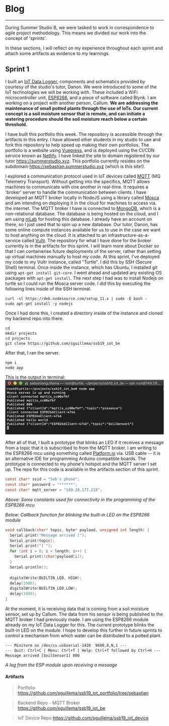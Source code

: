 # Blog
---
During Summer Studio B, we were tasked to work in correspondence to agile project methodology. This means we divided our work into the concept of 'sprints'.

In these sections, I will reflect on my experience throughout each sprint and attach some artifacts as evidence to my learnings.

## Sprint 1
I built an [IoT Data Logger](http://iot.nortcele.win/doc/index.html), components and schematics provided by courtesy of the studio's tutor, Danon. We were introduced to some of the IoT technologies we will be working with. These included a WiFi microcontroller unit, [ESP8266](https://arduino-esp8266.readthedocs.io/en/latest/index.html), and a piece of software called Blynk. I am working on a project with another person, Callum. **We are addressing the maintenance of small potted plants through the use of IoTs. Our current concept is a soil moisture sensor that is remote, and can initiate a watering procedure should the soil moisture reach below a certain threshold.**

I have built this portfolio this week. The repository is accessible through the artifacts in this entry. I have allowed other students in my studio to use and fork this repository to help speed up making their own portfolios. The portfolio is a website using [Vuepress](https://vuepress.vuejs.org), and is deployed using the CI/CDN service known as [Netlify](https://netlify.com). I have linked the site to domain registered by our tutor https://summerstudio.xyz. This portfolio currently resides on the subdomain <https://sebastian.summerstudio.xyz> (which is this site!).

I explored a communication protocol used in IoT devices called [MQTT](http://mqtt.org/) (MQ Telemetry Transport). Without getting into the specifics, MQTT allows machines to communicate with one another in real-time. It requires a 'broker' server to handle the communication between clients. I have developed an MQTT broker locally in NodeJS using a library called [Mosca](https://github.com/mcollina/mosca) and am intending on deploying it in the cloud for machines to access via. the internet. The MQTT broker I have is connected to [MongoDB](https://www.mongodb.com/), which is a non-relational database. The database is being hosted on the cloud, and I am using [mLab](https://mlab.com/) for hosting this database. I already have an account on there, so I just used that to spin up a new database. Our tutor, Danon, has some online compute instances available for us to use in the case we want to host anything on the cloud. It is attached to an infrastructure-as-a-service called [Vultr](https://www.vultr.com). The repository for what I have done for the broker currently is in the artifacts for this sprint. I will learn more about Docker so that I can containerise future deployments of the server, rather than setting up virtual machines manually to host my code. At this sprint, I've deployed my code to my Vultr instance, called "Turtle". I did this by SSH (Secure Shell) terminal. Once inside the instance, which has Ubuntu, I installed git using `apt-get install git-core`. I went ahead and updated any existing OS packages with `apt-get install`. The next step I had was to install Nodejs on turtle so I could run the Mosca server code. I did this by executing the following lines inside of the SSH terminal.
```
curl -sl https://deb.nodesource.com/setup_11.x | sudo -E bash -
sudo apt-get install -y nodejs
```
Once I had done this, I created a directory inside of the instance and cloned my backend repo into there.
```
cd
mkdir projects
cd projects
git clone https://github.com/sguillema/ssb19_iot_be
```
After that, I ran the server.
```
npm i
node app
```
This is the output in terminal:
![MQTT Mosca server running in Vultr instance](../.vuepress/public/spr1_serverrunning.png)


After all of that, I built a prototype that blinks an LED if it receives a message from a topic that it is subscribed to from the MQTT broker. I am writing to the ESP8266 mcu using something called [Platform.io](https://platformio.org/) via. USB cable -- it is an alternative IDE for programming Arduino compatible boards. The prototype is connected to my phone's hotspot and the MQTT server I set up. The repo for this code is available in the artifacts section of this sprint.
```c
const char* ssid = "Seb's phone";
const char* password = "******";
const char* mqtt_server = "149.28.177.218";
```
*Above: Some constants used for connectivity in the programming of the ESP8266 mcu*

*Below: Callback function for blinking the built-in LED on the ESP8266 module*
```c
void callback(char* topic, byte* payload, unsigned int length) {
  Serial.print("Message arrived [");
  Serial.print(topic);
  Serial.print("] ");
  for (int i = 0; i < length; i++) {
    Serial.print((char)payload[i]);
  }
  Serial.println();

  digitalWrite(BUILTIN_LED, HIGH);
  delay(1000);
  digitalWrite(BUILTIN_LED,LOW);
  delay(1000);
}
```

At the moment, it is receiving data that is coming from a soil moisture sensor, set up by Callum. The data from his sensor is being published to the MQTT broker I had previously made. I am using the ESP8266 module already on my IoT Data Logger for this. The current prototype blinks the built-in LED on the module. I hope to develop this further in future sprints to control a mechanism from which water can be distributed to a potted plant.

```
--- Miniterm on /dev/cu.usbserial-1420  9600,8,N,1 ---
--- Quit: Ctrl+C | Menu: Ctrl+T | Help: Ctrl+T followed by Ctrl+H ---
Message arrived [SoilSensor1] 000
```
*A log from the ESP module upon receiving a message*

#### Artifacts
> Portfolio <https://github.com/sguillema/ssb19_iot_portfolio/tree/sebastian>

> Backend Repo - MQTT Broker <https://github.com/sguillema/ssb19_iot_be>

<!-- > MQTT broker and client working locally ![MQTT Working locally](../.vuepress/public/mqtt_working.png) -->

> IoT Device Repo <https://github.com/sguillema/ssb19_iot_device>

<!-- ## Sprint 2

#### Artifacts

## Sprint 3

#### Artifacts

## Sprint 4

#### Artifacts -->